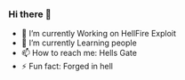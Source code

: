 ### Hi there 👋
- 🔭 I’m currently Working on HellFire Exploit
- 🌱 I’m currently Learning people
- 📫 How to reach me: Hells Gate
- ⚡ Fun fact: Forged in hell
<!--
**HellFire0x/HellFire0x** is a ✨ _special_ ✨ repository because its `README.md` (this file) appears on your GitHub profile.
- 🔭 I’m currently Working on HellFire Exploit
- 🌱 I’m currently Learning people
- 📫 How to reach me: Come to hell
- ⚡ Fun fact: Forged in hell
-->
